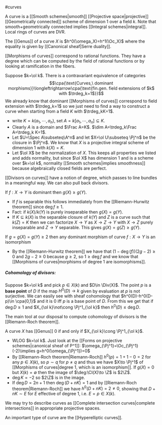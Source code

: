 #curves

A curve is a [[Smooth schemes|smooth]] [[Projective space|projective]] [[Geometrically connected]] scheme of dimension 1 over a field $k$.
Note that smooth+geometrically connected implies [[Integral schemes|integral]].
Local rings of curves are DVR.

The [[Genus]] of a curve $X$ is $h^0(\omega_X)=h^1(\Oc_X)$ where the equality is given by [[Canonical sheaf|Serre duality]].

[[Morphisms of curves]] correspond to rational functions. They have a degree which can be computed by the field of rational functions or by looking at ramification in the fibers.

Suppose $k=\ol k$. There is a contravariant equivalence of categories$$\cpa{\text{Curves,\ dominant morphisms}}\longleftrightarrow\cpa{\text{fin.gen. field extensions of $k$ with $\trdeg_k=1$}}$$We already know that dominant [[Morphisms of curves]] correspond to field extension with $\trdeg_k=1$ so we just need to find a way to construct a curve when starting from a field $K$ with $\trdeg_kK=1$.
- write $K=k(a_1,\cdots, a_n)$, set $A=k[a_1,\cdots, a_n]\subseteq K$. 
- Clearly $A$ is a domain and $\Frac A=K$. $\dim A=\trdeg_k\Frac A=\trdeg_k K=1$.
- Let $U=\Spec A\subseteq\A^n$ and let $X=\ol U\subseteq \Pj^n$ be the closure in $\Pj^n$. We know that $X$ is a projective integral scheme of dimension 1 with $k(X)=K$.
- Let $\ol X$ be the normalization of $X$. This keeps all properties we listed and adds normality, but since $\ol X$ has dimension 1 and is a scheme over $k=\ol k$, normality [[Smooth schemes|implies smoothness]] because algebraically closed fields are perfect.

[[Divisors on curves]] have a notion of degree, which passes to line bundles in a meaningful way. We can also pull back divisors.


If $f:X\to Y$ is dominant then $g(X)\geq g(Y)$.
- If $f$ is separable this follows immediately from the [[Riemann-Hurwitz theorem]] since $\deg f\geq 1$.
- Fact: if $k(X)/k(Y)$ is purely inseparable then $g(X)=g(Y)$.
- If $K\subseteq k(X)$ is the separable closure of $k(Y)$ and $Z$ is a curve such that $k(Z)=K$ then we can factorize $X\to Y$ as $X\to Z\to Y$ with $X\to Z$ purely inseparable and $Z\to Y$ separable. This gives $g(X)=g(Z)\geq g(Y)$.


If $g=g(X)=g(Y)\geq 2$ then any dominant morphism of curve $f:X\to Y$ is an isomorphism
- By the [[Riemann-Hurwitz theorem]] we have that $(1-\deg(f))(2g-2)\geq 0$ and $2g-2\geq 0$ because $g\geq 2$, so $1\geq \deg f$ and we know that [[Morphisms of curves|morphisms of degree 1 are isomorphisms]].
 


##### Cohomology of divisors:

Suppose $k=\ol k$ and pick $p\in X(k)$ and $D\in \Div(X)$. The point $p$ is a **base point** of $D$ if the map $H^0(D)\to k$ given by evaluation at $p$ is not surjective.
We can easily see with sheaf cohomology that $h^0(D)-h^0(D-p)\in \cpa{0,1}$ and it is $0$ iff $p$ is a base point of $D$.
From this we get that if $\deg D\geq 1$ and $X_{\ol k}\not\cong \Pj^1_{\ol k}$ then $h^0(D)\leq \deg D$.

The main tool at our disposal to compute cohomology of divisors is the [[Riemann-Roch theorem]].

A curve $X$ has [[Genus]] $0$ if and only if $X_{\ol k}\cong \Pj^1_{\ol k}$.
- WLOG $k=\ol k$. Just look at the [[Forms on projective schemes|canonical sheaf of P^1]]: $\omega_{\Pj^1}=\Oc_{\Pj^1}(-2)\implies g=h^0(\omega_{\Pj^1})=0$
- By [[Riemann-Roch theorem|Riemann-Roch]] $h^0(p)=1+1-0=2$ for any $p\in X(k)$, so $p\sim q$ for $p\neq q$ and thus we have $X\to \Pj^1$ of [[Morphisms of curves|degree 1, which is an isomorphism]].
If $g(X)=0$ but $X(k)=\emptyset$ then the image of $\deg:\Cl(X)\to \Z$ is $2\Z$.
- $\deg K=-2$ so $2\Z$ is in the image.
- If $\deg D=2n+1$ then $\deg(D+nK)=1$ and by [[Riemann-Roch theorem|Riemann-Roch]] we have $h^0(D+nK)=2\neq 0$, showing that $D+nK\sim E$ for $E$ effective of degree 1, i.e. $E=p\in X(k)$.  

We may try to describe curves as [[Complete intersection curves|complete intersections]] in appropriate projective spaces. 



An important type of curve are the [[Hyperelliptic curves]].










